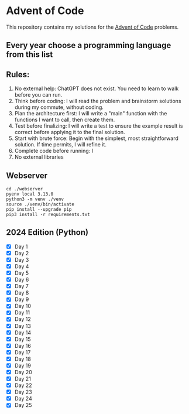 # Advent of Code

This repository contains my solutions for the [Advent of Code](https://adventofcode.com/) problems.

## Every year choose a programming language from this list

## Rules:
1. No external help: ChatGPT does not exist. You need to learn to walk before you can run.
2. Think before coding: I will read the problem and brainstorm solutions during my commute, without coding.
3. Plan the architecture first: I will write a "main" function with the functions I want to call, then create them.
4. Test before finalizing: I will write a test to ensure the example result is correct before applying it to the final solution.
5. Start with brute force: Begin with the simplest, most straightforward solution. If time permits, I will refine it.
6. Complete code before running: I
7. No external libraries

## Webserver
```
cd ./webserver
pyenv local 3.13.0
python3 -m venv ./venv
source ./venv/bin/activate
pip install --upgrade pip
pip3 install -r requirements.txt
```

## 2024 Edition (Python)
- [x] Day 1
- [x] Day 2
- [x] Day 3
- [x] Day 4
- [x] Day 5
- [x] Day 6
- [x] Day 7
- [x] Day 8
- [x] Day 9
- [x] Day 10
- [x] Day 11
- [x] Day 12
- [x] Day 13
- [x] Day 14
- [x] Day 15
- [x] Day 16
- [x] Day 17
- [x] Day 18
- [x] Day 19
- [x] Day 20
- [x] Day 21
- [x] Day 22
- [x] Day 23
- [x] Day 24
- [x] Day 25
